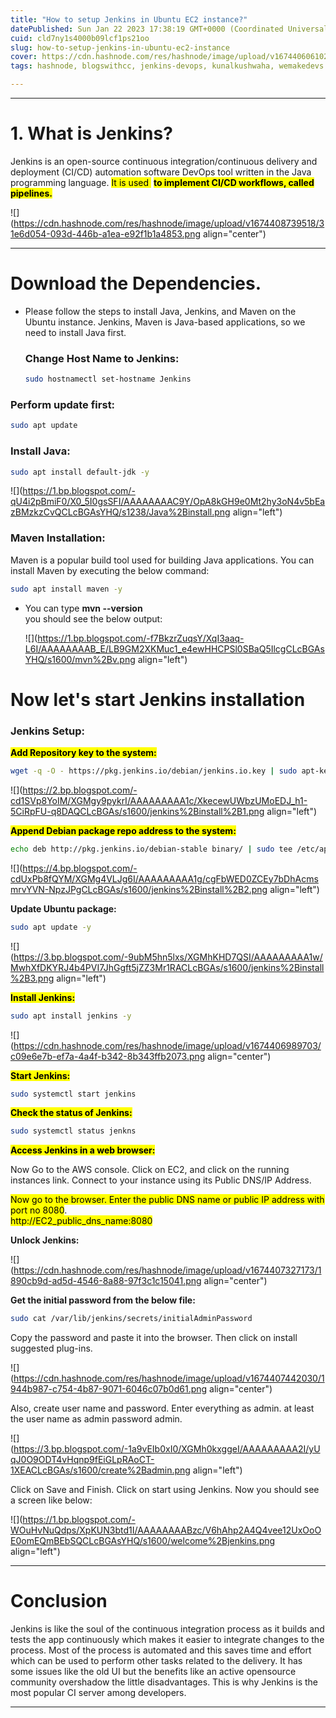 ```yaml
---
title: "How to setup Jenkins in Ubuntu EC2 instance?"
datePublished: Sun Jan 22 2023 17:38:19 GMT+0000 (Coordinated Universal Time)
cuid: cld7ny1s4000b09lcf1ps21oo
slug: how-to-setup-jenkins-in-ubuntu-ec2-instance
cover: https://cdn.hashnode.com/res/hashnode/image/upload/v1674406061022/5d70c87b-d1b9-4590-b0ac-827c2caefb0f.webp
tags: hashnode, blogswithcc, jenkins-devops, kunalkushwaha, wemakedevs

---
```


---

# 1\. What is Jenkins?

Jenkins is an open-source continuous integration/continuous delivery and deployment (CI/CD) automation software DevOps tool written in the Java programming language. <mark>It is used&nbsp;</mark> **<mark>to implement CI/CD workflows, called pipelines.</mark>**

![](https://cdn.hashnode.com/res/hashnode/image/upload/v1674408739518/31e6d054-093d-446b-a1ea-e92f1b1a4853.png align="center")

---

# Download the Dependencies.

* Please follow the steps to install Java, Jenkins, and Maven on the Ubuntu instance. Jenkins, Maven is Java-based applications, so we need to install Java first. 
    
    ### **Change Host Name to Jenkins:**
    
    ```bash
    sudo hostnamectl set-hostname Jenkins
    ```
    

### **Perform update first:**

```bash
sudo apt update
```

### **Install Java:**

```bash
sudo apt install default-jdk -y
```

![](https://1.bp.blogspot.com/-qU4i2pBmiF0/X0_5I0gsSFI/AAAAAAAAC9Y/OpA8kGH9e0Mt2hy3oN4v5bEazBMzkzCvQCLcBGAsYHQ/s1238/Java%2Binstall.png align="left")

### **Maven Installation:**

Maven is a popular build tool used for building Java applications. You can install Maven by executing the below command:

```bash
sudo apt install maven -y
```

* You can type **mvn --version**  
    you should see the below output:
    
    ![](https://1.bp.blogspot.com/-f7BkzrZuqsY/XqI3aaq-L6I/AAAAAAAAB_E/LB9GM2XKMuc1_e4ewHHCPSl0SBaQ5IlcgCLcBGAsYHQ/s1600/mvn%2Bv.png align="left")
    

# Now let's start Jenkins installation

### **Jenkins Setup:**

**<mark>Add Repository key to the system:</mark>**

```bash
wget -q -O - https://pkg.jenkins.io/debian/jenkins.io.key | sudo apt-key add -
```

![](https://2.bp.blogspot.com/-cd1SVp8YoIM/XGMgy9pykrI/AAAAAAAAA1c/XkecewUWbzUMoEDJ_h1-5CiRpFU-q8DAQCLcBGAs/s1600/jenkins%2Binstall%2B1.png align="left")

**<mark>Append Debian package repo address to the system:</mark>**

```bash
echo deb http://pkg.jenkins.io/debian-stable binary/ | sudo tee /etc/apt/sources.list.d/jenkins.list
```

![](https://4.bp.blogspot.com/-cdUxPb8fQYM/XGMg4VLJg6I/AAAAAAAAA1g/cgFbWED0ZCEy7bDhAcmsmrvYVN-NpzJPgCLcBGAs/s1600/jenkins%2Binstall%2B2.png align="left")

**Update Ubuntu package:**

```bash
sudo apt update -y
```

![](https://3.bp.blogspot.com/-9ubM5hn5lxs/XGMhKHD7QSI/AAAAAAAAA1w/MwhXfDKYRJ4b4PVI7JhGgft5jZZ3Mr1RACLcBGAs/s1600/jenkins%2Binstall%2B3.png align="left")

**<mark>Install Jenkins:</mark>**

```bash
sudo apt install jenkins -y
```

![](https://cdn.hashnode.com/res/hashnode/image/upload/v1674406989703/c09e6e7b-ef7a-4a4f-b342-8b343ffb2073.png align="center")

**<mark>Start Jenkins:</mark>**

```bash
sudo systemctl start jenkins
```

**<mark>Check the status of Jenkins:</mark>**

```bash
sudo systemctl status jenkns
```

**<mark>Access Jenkins in a web browser:</mark>**

Now Go to the AWS console. Click on EC2, and click on the running instances link. Connect to your instance using its Public DNS/IP Address.

<mark>Now go to the browser. Enter the public DNS name or public IP address with port no 8080</mark>.  
<mark>http://EC2_public_dns_name:8080</mark>

**Unlock Jenkins:**

![](https://cdn.hashnode.com/res/hashnode/image/upload/v1674407327173/1890cb9d-ad5d-4546-8a88-97f3c1c15041.png align="center")

**Get the initial password from the below file:**

```bash
sudo cat /var/lib/jenkins/secrets/initialAdminPassword
```

Copy the password and paste it into the browser. Then click on install suggested plug-ins.

![](https://cdn.hashnode.com/res/hashnode/image/upload/v1674407442030/1944b987-c754-4b87-9071-6046c07b0d61.png align="center")

Also, create user name and password. Enter everything as admin. at least the user name as admin password admin.

![](https://3.bp.blogspot.com/-1a9vEIb0xI0/XGMh0kxggeI/AAAAAAAAA2I/yUqJ0O9ODT4vHqnp9fEiGLpRAoCT-1XEACLcBGAs/s1600/create%2Badmin.png align="left")

Click on Save and Finish. Click on start using Jenkins. Now you should see a screen like below:

![](https://1.bp.blogspot.com/-WOuHvNuQdps/XpKUN3btd1I/AAAAAAAABzc/V6hAhp2A4Q4vee12UxOoOE0omEQmBEbSQCLcBGAsYHQ/s1600/welcome%2Bjenkins.png align="left")

---

# Conclusion

Jenkins is like the soul of the continuous integration process as it builds and tests the app continuously which makes it easier to integrate changes to the process. Most of the process is automated and this saves time and effort which can be used to perform other tasks related to the delivery. It has some issues like the old UI but the benefits like an active opensource community overshadow the little disadvantages. This is why Jenkins is the most popular CI server among developers.

---